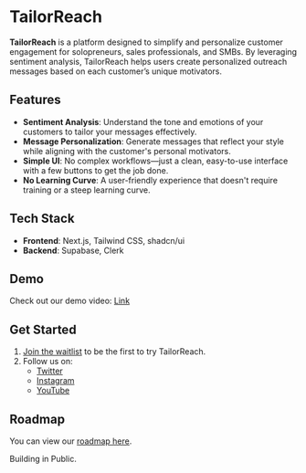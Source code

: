 # TailorReach

**TailorReach** is a platform designed to simplify and personalize customer engagement for solopreneurs, sales professionals, and SMBs. By leveraging sentiment analysis, TailorReach helps users create personalized outreach messages based on each customer’s unique motivators.

## Features

- **Sentiment Analysis**: Understand the tone and emotions of your customers to tailor your messages effectively.
- **Message Personalization**: Generate messages that reflect your style while aligning with the customer's personal motivators.
- **Simple UI**: No complex workflows—just a clean, easy-to-use interface with a few buttons to get the job done.
- **No Learning Curve**: A user-friendly experience that doesn't require training or a steep learning curve.

## Tech Stack

- **Frontend**: Next.js, Tailwind CSS, shadcn/ui
- **Backend**: Supabase, Clerk

## Demo

Check out our demo video: [Link](https://www.youtube.com/watch?v=zO0kKSgBAU4&ab_channel=TailorReach)

## Get Started

1. [Join the waitlist](https://getwaitlist.com/waitlist/19812) to be the first to try TailorReach.
2. Follow us on:
   - [Twitter](https://x.com/TailorReach)
   - [Instagram](https://www.instagram.com/tailorreach.ai/)
   - [YouTube](https://www.youtube.com/channel/UC62D0itEEMqmNH5yCnf8nHg/)

## Roadmap

You can view our [roadmap here](https://ctf.aymnmohd.tech/tailorreach/roadmap).

Building in Public.
